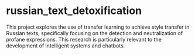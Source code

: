# russian_text_detoxification
This project explores the use of transfer learning to achieve style transfer in Russian texts, specifically focusing on the detection and neutralization of profane expressions. This research is particularly relevant to the development of intelligent systems and chatbots.
